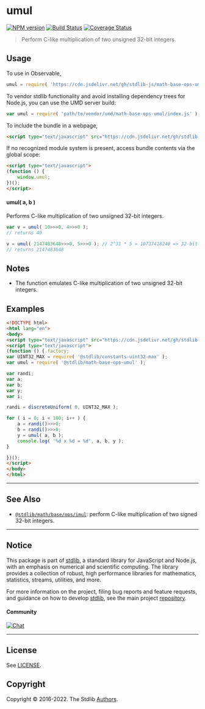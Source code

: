 <!--

@license Apache-2.0

Copyright (c) 2018 The Stdlib Authors.

Licensed under the Apache License, Version 2.0 (the "License");
you may not use this file except in compliance with the License.
You may obtain a copy of the License at

   http://www.apache.org/licenses/LICENSE-2.0

Unless required by applicable law or agreed to in writing, software
distributed under the License is distributed on an "AS IS" BASIS,
WITHOUT WARRANTIES OR CONDITIONS OF ANY KIND, either express or implied.
See the License for the specific language governing permissions and
limitations under the License.

-->

# umul

[![NPM version][npm-image]][npm-url] [![Build Status][test-image]][test-url] [![Coverage Status][coverage-image]][coverage-url] <!-- [![dependencies][dependencies-image]][dependencies-url] -->

> Perform C-like multiplication of two unsigned 32-bit integers.

<section class="intro">

</section>

<!-- /.intro -->



<section class="usage">

## Usage

To use in Observable,

```javascript
umul = require( 'https://cdn.jsdelivr.net/gh/stdlib-js/math-base-ops-umul@umd/browser.js' )
```

To vendor stdlib functionality and avoid installing dependency trees for Node.js, you can use the UMD server build:

```javascript
var umul = require( 'path/to/vendor/umd/math-base-ops-umul/index.js' )
```

To include the bundle in a webpage,

```html
<script type="text/javascript" src="https://cdn.jsdelivr.net/gh/stdlib-js/math-base-ops-umul@umd/browser.js"></script>
```

If no recognized module system is present, access bundle contents via the global scope:

```html
<script type="text/javascript">
(function () {
    window.umul;
})();
</script>
```

#### umul( a, b )

Performs C-like multiplication of two unsigned 32-bit integers.

```javascript
var v = umul( 10>>>0, 4>>>0 );
// returns 40

v = umul( 2147483648>>>0, 5>>>0 ); // 2^31 * 5 = 10737418240 => 32-bit integer overflow
// returns 2147483648
```

</section>

<!-- /.usage -->

<!-- Package usage notes. Make sure to keep an empty line after the `section` element and another before the `/section` close. -->

<section class="notes">

## Notes

-   The function emulates C-like multiplication of two unsigned 32-bit integers.

</section>

<!-- /.notes -->

<section class="examples">

## Examples

<!-- eslint no-undef: "error" -->

```html
<!DOCTYPE html>
<html lang="en">
<body>
<script type="text/javascript" src="https://cdn.jsdelivr.net/gh/stdlib-js/random-base-discrete-uniform@umd/browser.js"></script>
<script type="text/javascript">
(function () {.factory;
var UINT32_MAX = require( '@stdlib/constants-uint32-max' );
var umul = require( '@stdlib/math-base-ops-umul' );

var randi;
var a;
var b;
var y;
var i;

randi = discreteUniform( 0, UINT32_MAX );

for ( i = 0; i < 100; i++ ) {
    a = randi()>>>0;
    b = randi()>>>0;
    y = umul( a, b );
    console.log( '%d x %d = %d', a, b, y );
}

})();
</script>
</body>
</html>
```

</section>

<!-- /.examples -->

<!-- Section for related `stdlib` packages. Do not manually edit this section, as it is automatically populated. -->

<section class="related">

* * *

## See Also

-   <span class="package-name">[`@stdlib/math/base/ops/imul`][@stdlib/math/base/ops/imul]</span><span class="delimiter">: </span><span class="description">perform C-like multiplication of two signed 32-bit integers.</span>

</section>

<!-- /.related -->

<!-- Section for all links. Make sure to keep an empty line after the `section` element and another before the `/section` close. -->


<section class="main-repo" >

* * *

## Notice

This package is part of [stdlib][stdlib], a standard library for JavaScript and Node.js, with an emphasis on numerical and scientific computing. The library provides a collection of robust, high performance libraries for mathematics, statistics, streams, utilities, and more.

For more information on the project, filing bug reports and feature requests, and guidance on how to develop [stdlib][stdlib], see the main project [repository][stdlib].

#### Community

[![Chat][chat-image]][chat-url]

---

## License

See [LICENSE][stdlib-license].


## Copyright

Copyright &copy; 2016-2022. The Stdlib [Authors][stdlib-authors].

</section>

<!-- /.stdlib -->

<!-- Section for all links. Make sure to keep an empty line after the `section` element and another before the `/section` close. -->

<section class="links">

[npm-image]: http://img.shields.io/npm/v/@stdlib/math-base-ops-umul.svg
[npm-url]: https://npmjs.org/package/@stdlib/math-base-ops-umul

[test-image]: https://github.com/stdlib-js/math-base-ops-umul/actions/workflows/test.yml/badge.svg?branch=main
[test-url]: https://github.com/stdlib-js/math-base-ops-umul/actions/workflows/test.yml?query=branch:main

[coverage-image]: https://img.shields.io/codecov/c/github/stdlib-js/math-base-ops-umul/main.svg
[coverage-url]: https://codecov.io/github/stdlib-js/math-base-ops-umul?branch=main

<!--

[dependencies-image]: https://img.shields.io/david/stdlib-js/math-base-ops-umul.svg
[dependencies-url]: https://david-dm.org/stdlib-js/math-base-ops-umul/main

-->

[chat-image]: https://img.shields.io/gitter/room/stdlib-js/stdlib.svg
[chat-url]: https://gitter.im/stdlib-js/stdlib/

[stdlib]: https://github.com/stdlib-js/stdlib

[stdlib-authors]: https://github.com/stdlib-js/stdlib/graphs/contributors

[umd]: https://github.com/umdjs/umd
[es-module]: https://developer.mozilla.org/en-US/docs/Web/JavaScript/Guide/Modules

[deno-url]: https://github.com/stdlib-js/math-base-ops-umul/tree/deno
[umd-url]: https://github.com/stdlib-js/math-base-ops-umul/tree/umd
[esm-url]: https://github.com/stdlib-js/math-base-ops-umul/tree/esm
[branches-url]: https://github.com/stdlib-js/math-base-ops-umul/blob/main/branches.md

[stdlib-license]: https://raw.githubusercontent.com/stdlib-js/math-base-ops-umul/main/LICENSE

<!-- <related-links> -->

[@stdlib/math/base/ops/imul]: https://github.com/stdlib-js/math-base-ops-imul/tree/umd

<!-- </related-links> -->

</section>

<!-- /.links -->
